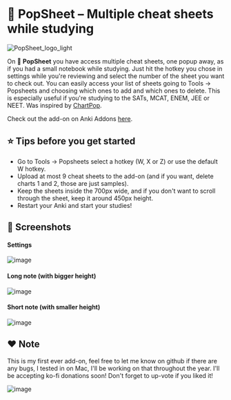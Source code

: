 # 📝 PopSheet – Multiple cheat sheets while studying 

![PopSheet_logo_light](https://github.com/user-attachments/assets/90f7dfe8-09c8-4798-99fe-157b536fe306)

On 📝 **PopSheet** you have access multiple cheat sheets, one popup away, as if you had a small notebook while studying. Just hit the hotkey you chose in settings while you're reviewing and select the number of the sheet you want to check out. You can easily access your list of sheets going to Tools -> Popsheets and choosing which ones to add and which ones to delete. This is especially useful if you're studying to the SATs, MCAT, ENEM, JEE or NEET. Was inspired by [ChartPop](https://ankiweb.net/shared/info/317566972).

Check out the add-on on Anki Addons [here](https://ankiweb.net/shared/info/1803057887).

## ⭐️ Tips before you get started
- Go to Tools -> Popsheets select a hotkey (W, X or Z) or use the default W hotkey.
- Upload at most 9 cheat sheets to the add-on (and if you want, delete charts 1 and 2, those are just samples).
- Keep the sheets inside the 700px wide, and if you don't want to scroll through the sheet, keep it around 450px height.
- Restart your Anki and start your studies!

## 📸 Screenshots
#### Settings

![image](https://github.com/user-attachments/assets/0c0e2f01-3e49-46ee-9a39-c2f0dcf7d320)

#### Long note (with bigger height)

![image](https://github.com/user-attachments/assets/7d51f6ba-9496-482e-ab70-b1f9757ac975)

#### Short note (with smaller height)

![image](https://github.com/user-attachments/assets/87f79bb9-2a2c-4249-8d4e-6c0a83ce1897)

## ❤️ Note 
This is my first ever add-on, feel free to let me know on github if there are any bugs, I tested in on Mac, I'll be working on that throughout the year. I'll be accepting ko-fi donations soon! Don't forget to up-vote if you liked it!

![[image](https://ko-fi.com/peacemonk)](https://github.com/user-attachments/assets/6006aa43-8c46-4e14-be9a-828e267238c5)
